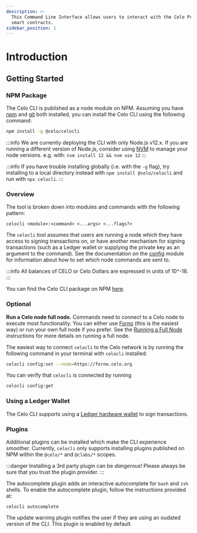 ```yaml
---
description: >-
  This Command Line Interface allows users to interact with the Celo Protocol
  smart contracts.
sidebar_position: 1
---
```


# Introduction

## Getting Started

### NPM Package

The Celo CLI is published as a node module on NPM. Assuming you have [npm](https://www.npmjs.com/get-npm) and [git](https://git-scm.com/book/en/v2/Getting-Started-Installing-Git) both installed, you can install the Celo CLI using the following command:

```bash
npm install -g @celo/celocli
```

:::info
We are currently deploying the CLI with only Node.js v12.x. If you are running a different version of Node.js, consider using [NVM](https://github.com/nvm-sh/nvm#installation-and-update) to manage your node versions. e.g. with: `nvm install 12 && nvm use 12`
:::

:::info
If you have trouble installing globally \(i.e. with the `-g` flag\), try installing to a local directory instead with `npm install @celo/celocli` and run with `npx celocli`.
:::

### Overview

The tool is broken down into modules and commands with the following pattern:

```text
celocli <module>:<command> <...args> <...flags?>
```

The `celocli` tool assumes that users are running a node which they have access to signing transactions on, or have another mechanism for signing transactions (such as a Ledger wallet or supplying the private key as an argument to the command). See the documentation on the [config](config.md) module for information about how to set which node commands are sent to.

:::info
All balances of CELO or Celo Dollars are expressed in units of 10^-18.
:::

You can find the Celo CLI package on NPM [here](https://www.npmjs.com/package/@celo/celocli).

### Optional

**Run a Celo node full node.** Commands need to connect to a Celo node to execute most functionality. You can either use [Forno](../developer-resources/forno/index.md) (this is the easiest way) or run your own full node if you prefer. See the [Running a Full Node](../getting-started/mainnet/running-a-full-node-in-mainnet.md) instructions for more details on running a full node.

The easiest way to connect `celocli` to the Celo network is by running the following command in your terminal with `celocli` installed:

```bash
celocli config:set --node=https://forno.celo.org
```

You can verify that `celocli` is connected by running

```bash
celocli config:get
```

### Using a Ledger Wallet

The Celo CLI supports using a [Ledger hardware wallet](../celo-holder-guide/ledger.md) to sign transactions.

### Plugins

Additional plugins can be installed which make the CLI experience smoother. Currently, `celocli` only supports installing plugins published on NPM within the `@celo/*` and `@clabs/*` scopes.

:::danger
Installing a 3rd party plugin can be _dangerous_! Please always be sure that you trust the plugin provider.
:::

The autocomplete plugin adds an interactive autocomplete for `bash` and `zsh` shells. To enable the autocomplete plugin, follow the instructions provided at:

```text
celocli autocomplete
```

The update warning plugin notifies the user if they are using an oudated version of the CLI. This plugin is enabled by default.
